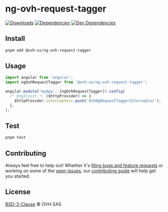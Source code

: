 # ng-ovh-request-tagger

[![Downloads](https://badgen.net/npm/dt/@ovh-ux/ng-ovh-request-tagger)](https://npmjs.com/package/@ovh-ux/ng-ovh-request-tagger) [![Dependencies](https://badgen.net/david/dep/ovh-ux/manager/packages/components/ng-ovh-request-tagger)](https://npmjs.com/package/@ovh-ux/ng-ovh-request-tagger?activeTab=dependencies) [![Dev Dependencies](https://badgen.net/david/dev/ovh-ux/manager/packages/components/ng-ovh-request-tagger)](https://npmjs.com/package/@ovh-ux/ng-ovh-request-tagger?activeTab=dependencies)

## Install

```sh
pnpm add @ovh-ux/ng-ovh-request-tagger
```

## Usage

```js
import angular from 'angular';
import ngOvhRequestTagger from '@ovh-ux/ng-ovh-request-tagger';

angular.module('myApp', [ngOvhRequestTagger]).config(
  /* @ngInject */ ($httpProvider) => {
    $httpProvider.interceptors.push('OvhNgRequestTaggerInterceptor');
  },
);
```

## Test

```sh
pnpm test
```

## Contributing

Always feel free to help out! Whether it's [filing bugs and feature requests](https://github.com/ovh/manager/issues/new) or working on some of the [open issues](https://github.com/ovh/manager/issues), our [contributing guide](https://github.com/ovh/manager/blob/master/CONTRIBUTING.md) will help get you started.

## License

[BSD-3-Clause](LICENSE) © OVH SAS
